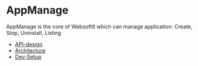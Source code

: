 # AppManage

AppManage is the core of Websoft9 which can manage application: Create, Stop, Uninstall, Listing

* [API-design](docs/API-design.md)
* [Architecture](docs/architecture.md)
* [Dev-Setup](docs/DEV-SETUP.md)